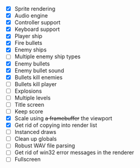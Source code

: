 - [x] Sprite rendering
- [x] Audio engine
- [x] Controller support
- [x] Keyboard support
- [x] Player ship
- [x] Fire bullets
- [x] Enemy ships
- [ ] Multiple enemy ship types
- [x] Enemy bullets
- [x] Enemy bullet sound
- [x] Bullets kill enemies
- [ ] Bullets kill player
- [ ] Explosions
- [ ] Multiple levels
- [ ] Title screen
- [ ] Keep score
- [x] Scale using ~~a framebuffer~~ the viewport
- [x] Get rid of copying into render list
- [ ] Instanced draws
- [ ] Clean up globals 
- [ ] Robust WAV file parsing
- [ ] Get rid of win32 error messages in the renderer
- [ ] Fullscreen